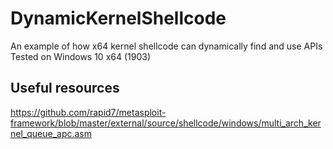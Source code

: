 # DynamicKernelShellcode
An example of how x64 kernel shellcode can dynamically find and use APIs
Tested on Windows 10 x64 (1903)

## Useful resources
https://github.com/rapid7/metasploit-framework/blob/master/external/source/shellcode/windows/multi_arch_kernel_queue_apc.asm
